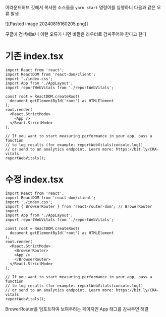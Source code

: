 

어라운드허브 깃에서 복사한 소스들을 `yarn start` 명령어를 실행하니 다음과 같은 오류 발생

![[Pasted image 20240815160205.png]]

구글에 검색해보니 이런 오류가 나면 바깥은 라우터로 감싸주어야 한다고 한다

# 기존 index.tsx
```tsx
import React from 'react';
import ReactDOM from 'react-dom/client';
import './index.css';
import App from './AppLayout';
import reportWebVitals from './reportWebVitals';

const root = ReactDOM.createRoot(
  document.getElementById('root') as HTMLElement
);
root.render(
  <React.StrictMode>
    <App />
  </React.StrictMode>
);

// If you want to start measuring performance in your app, pass a function
// to log results (for example: reportWebVitals(console.log))
// or send to an analytics endpoint. Learn more: https://bit.ly/CRA-vitals
reportWebVitals();

```


# 수정 index.tsx
```tsx
import React from 'react';
import ReactDOM from 'react-dom/client';
import './index.css';
import { BrowserRouter } from 'react-router-dom'; // BrowerRouter import
import App from './AppLayout';
import reportWebVitals from './reportWebVitals';

const root = ReactDOM.createRoot(
  document.getElementById('root') as HTMLElement
);
root.render(
  <React.StrictMode>
    <BrowserRouter>
    <App />
    </BrowserRouter>
  </React.StrictMode>
);

// If you want to start measuring performance in your app, pass a function
// to log results (for example: reportWebVitals(console.log))
// or send to an analytics endpoint. Learn more: https://bit.ly/CRA-vitals
reportWebVitals();

```

BrowerRouter를 임포트하여 보여주려는 페이지인 App 태그를 감싸주면 해결